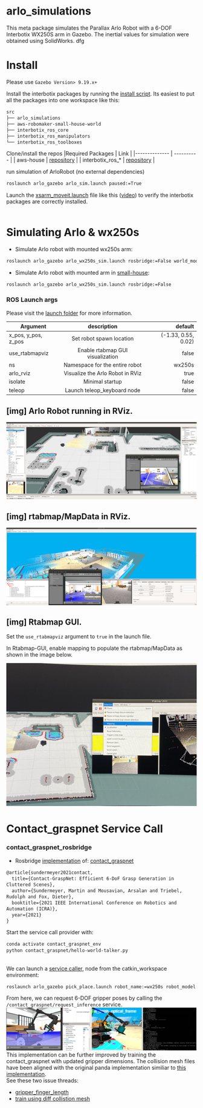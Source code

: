 # arlo_simulations
This meta package simulates the Parallax Arlo Robot with a 6-DOF Interbotix WX250S arm in Gazebo. The inertial values for simulation were obtained using SolidWorks.  dfg

# Install

Please use `Gazebo Version> 9.19.x+`

Install the interbotix packages by running the [install script](https://github.com/Interbotix/interbotix_ros_manipulators/tree/main/interbotix_ros_xsarms/install/amd64). Its easiest to put all the packages into one workspace like this:

```
src
├── arlo_simulations
├── aws-robomaker-small-house-world
├── interbotix_ros_core
├── interbotix_ros_manipulators
└── interbotix_ros_toolboxes
```
Clone/install the repos
|Required Packages    |  Link                                                                                   |
|--------------       | ----------                                                                              |
| aws-house           | [repository](https://github.com/aws-robotics/aws-robomaker-small-house-world)           |
| interbotix_ros_*    | [repository](https://github.com/Interbotix/interbotix_ros_manipulators)                 |

run simulation of ArloRobot (no external dependencies)
```bash
roslaunch arlo_gazebo arlo_sim.launch paused:=True
```
Launch the [xsarm_moveit.launch](https://github.com/Interbotix/interbotix_ros_manipulators/blob/main/interbotix_ros_xsarms/interbotix_xsarm_moveit/launch/xsarm_moveit.launch) file like this ([video](https://youtu.be/k3zkgN7TYTE?t=455)) to verify the interbotix packages are correctly installed.  
<br/>

# Simulating Arlo & wx250s 

* Simulate Arlo robot with mounted wx250s arm:
```bash
roslaunch arlo_gazebo arlo_wx250s_sim.launch rosbridge:=False world_modifier:=EMPTY
```
* Simulate Arlo robot with mounted arm in [small-house](https://github.com/aws-robotics/aws-robomaker-small-house-world):
```bash
roslaunch arlo_gazebo arlo_wx250s_sim.launch rosbridge:=False
```

### ROS Launch args

Please visit the [launch folder](/launch/README.md) for more information.

|Argument               | description                           | default                   |
|-----------------------|:-------------------------------------:|--------------------------:|
|x_pos, y_pos, z_pos    | Set robot spawn location              | (-1.33, 0.55, 0.02)       |
|use_rtabmapviz         | Enable rtabmap GUI visualization      | false                     |
|ns                     | Namespace for the entire robot        | wx250s                    |
|arlo_rviz              | Visualize the Arlo Robot in RViz      | true                      |
|isolate                | Minimal startup                       | false                     |
|teleop                 | Launch teleop_keyboard node           | false                     |




## [img] Arlo Robot running in RViz.
![This is an image](/.github/resources/images/rviz_gazebo.png)

## [img] rtabmap/MapData in RViz.
![This is an image](/.github/resources/images/MapData_after_mapping.png)

## [img] Rtabmap GUI.
Set the `use_rtabmapviz` argument to `true` in the launch file.

In Rtabmap-GUI, enable mapping to populate the rtabmap/MapData as shown in the image below.

![This is an image](/.github/resources/images/rtabmapviz_enable_mapping.jpg)



# Contact_graspnet Service Call
### contact_graspnet_rosbridge
- Rosbridge [implementation](https://github.com/danialdunson/contact_graspnet_ROSBridge) of:
[contact_graspnet](https://github.com/NVlabs/contact_graspnet)
```
@article{sundermeyer2021contact,
  title={Contact-GraspNet: Efficient 6-DoF Grasp Generation in Cluttered Scenes},
  author={Sundermeyer, Martin and Mousavian, Arsalan and Triebel, Rudolph and Fox, Dieter},
  booktitle={2021 IEEE International Conference on Robotics and Automation (ICRA)},
  year={2021}
}
```
Start the service call provider with:
```bash
conda activate contact_graspnet_env
python contact_graspnet/hello-world-talker.py
```
<br/>We can launch a [service caller](https://github.com/danialdunson/arlo_simulations/blob/main/arlo_gazebo/scripts/contact_grspnet2movegroup.py), node from the catkin_workspace environment: 
```bash
roslaunch arlo_gazebo pick_place.launch robot_name:=wx250s robot_model:=wx250s tester:=Beta
```
From here, we can request 6-DOF gripper poses by calling the `/contact_graspnet/request_inference` service.
![This is an image](/.github/resources/images/rosbridge_working.png)
This implementation can be further improved by training the contact_graspnet with updated gripper dimensions. The collision mesh files have been aligned with the original panda implementation similiar to [this implementation](https://github.com/NVlabs/contact_graspnet/issues/8#issuecomment-1039480945).
<br/>See these two issue threads:
  - [gripper_finger_length](https://github.com/NVlabs/contact_graspnet/issues/25#issuecomment-1213238791)
  - [train using diff collistion mesh](https://github.com/NVlabs/contact_graspnet/issues/8#issuecomment-932755773)
